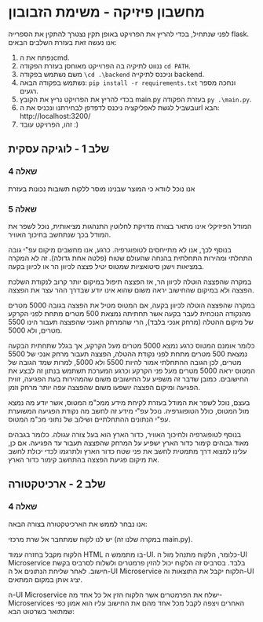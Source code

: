 # מחשבון פיזיקה - משימת הזבובון #

לפני שנתחיל, בכדי להריץ את הפרויקט באופן תקין נצטרך להתקין את הספרייה flask.
אנו נעשה זאת בעזרת השלבים הבאים:

1. נפתח את הcmd.
2. ננווט לתיקיה בה הפרוייקט מאוחסן בעזרת הפקודה ```cd PATH```.
3. משם נשתמש בפקודה ```\cd .\backend``` וניכנס לתיקייה backend.
4. נשתמש בפקודה הבאה: ```pip install -r requirements.txt``` ונחכה מספר רגעים.
5. בכדי להריץ את הפרויקט נריץ את הקובץ main.py בעזרת הפקודה ```py .\main.py```.
6. בשביל לגשת לאפליקציה ניכנס לדפדפן לבחירתנו ונכניס את הurl הבא: http://localhost:3200/
7. זהו, הפרויקט עובד :)

## שלב 1 - לוגיקה עסקית ##

### שאלה 4 ###

אנו נוכל לוודא כי המוצר שבנינו מוסר ללקוח תשובות נכונות בעזרת

### שאלה 5 ###

המודל הפיזיקלי אינו מתאר בצורה מדויקת לחלוטין התנהגות מציאותית, נוכל לשפר את המודל בכך שנתחשב בחיכוך האוויר.

בנוסף לכך, אנו לא מתייחסים לטופוגרפיה. כרגע, אנו מחשבים מיקום עפ"י גובה התחלתי ומהירות התחלתית בהנחה שהעולם שטוח (פלטה אחת גדולה). זה לא המקרה במציאות וישנן סיטואציות שמטוס יטיל פצצה לכיוון הר או לכיוון בקעה.

במקרה שהפצצה הוטלה לכיוון הר, אז הפצצה תיפול במיקום יותר קרוב לנקודת השלכת הפצצה ולא במיקום שהחישוב יראה משום שהוא אינו יודע שבדרך ההר עצר את הפצצה.

במקרה שהפצצה הוטלה לכיוון בקעה, אם המטוס מטיל את הפצצה בגובה 5000 מטרים מהנקודה הנוכחית לעבר בקעה אשר תחתיתה נמצאת 500 מטרים מתחת לפני הקרקע של מיקום ההטלה (מרחק אנכי בלבד), הרי שהמרחק האנכי שהפצצה תעבור הינו 5500 מטרים, ולא 5000.

כלומר אומנם המטוס כרגע נמצא 5000 מטרים מעל הקרקע, אך בגלל שתחתית הבקעה נמצאת 500 מטרים מתחת לפני נקודת ההטלה, הפצצה תעבור מרחק אנכי של 5500 מטרים, לכן הגובה ההתחלתי אמור להיות 5500 ולא 5000, למרות שמד הגובה של המטוס יראה 5000 מטרים מעל פני הקרקע וכרגע המערכת תשתמש בנתון זה לבצע את החישובים. כמובן שדבר זה משפיע על החישובים משום שהמהירות בעת הפגיעה, זווית הפגיעה ומיקום הפצצה יושפעו משום שהפצצה עפה יותר מרחק וזמן.

בעצם, נוכל לשפר את המודל בעזרת לקיחת מידע ממכ"מ המטוס, אשר יודע מה נמצא מול המטוס, כולל הטופוגרפיה. נוכל עפ"י מידע זה לחשב מה נקודת הפגיעה המשוערת עפ"י הנתונים ההתחלתיים ושילוב של נתוני מכ"מ המטוס.

בנוסף לטופוגרפיה ולחיכוך האוויר, כדור הארץ הוא בעל צורה עגולה. כלומר בגבהים מאוד גבוהים קימור כדור הארץ ישפיע על המרחק שהפצצה תעבור עד הפגיעה.
אם כן, עלינו למצוא דרך מתמטית לחשב את פני שטח כדור הארץ ולתרגמו לכדי יכולת לחשב את מיקום פגיעת הפצצה בהתחשב קימור כדור הארץ.

## שלב 2 - ארכיטקטורה ##

### שאלה 4 ###

אנו נבחר לממש את הארכיטקטורה בצורה הבאה:

יש לנו לקוח שמתחבר אל שרת מרכזי (במקרה שלנו זה main.py).

הלקוח מקבל בחזרה עמוד HTML בו מתממש ה-UI. כלומר, הלקוח מתנהל מול ה-UI Microservice בלבד. בסרביס זה הלקוח יכול להזין פרמטרים ולשלוח לסרביס בקשת חישוב. לאחר שליחת הנתונים אל ה-UI Microservice הלקוח יקבל את התוצאות וה-UI יציג אותן במקום המתאים.

ה-UI Microservice ישלח את הפרמטרים אשר הלקוח הזין אל כל אחד מה-Microservices האחרים ויצפה לקבל מכל אחד מהם את החישוב עליו הוא אמון כפי שמתואר בשרטוט הבא: